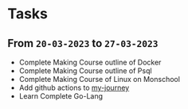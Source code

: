 # Tasks

## From `20-03-2023` to `27-03-2023`

- Complete Making Course outline of Docker
- Complete Making Course outline of Psql
- Complete Making Course of Linux on Monschool
- Add github actions to [my-journey](https://github.com/Mr-Sunglasses/my-journey)
- Learn Complete Go-Lang
